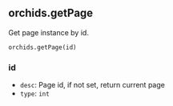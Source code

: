 
## orchids.getPage

Get page instance by id.

```
orchids.getPage(id)
```

### id

* `desc`: Page id, if not set, return current page
* `type`: `int`
